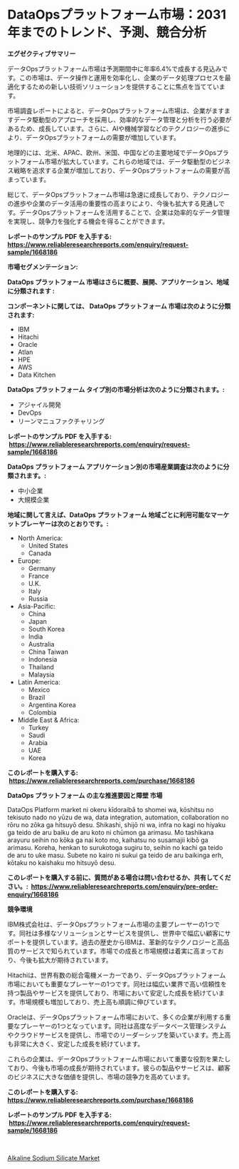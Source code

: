 <p><h1>DataOpsプラットフォーム市場：2031年までのトレンド、予測、競合分析</h1></p><p><strong>エグゼクティブサマリー</strong></p>
<p><p>データOpsプラットフォーム市場は予測期間中に年率6.4%で成長する見込みです。この市場は、データ操作と運用を効率化し、企業のデータ処理プロセスを最適化するための新しい技術ソリューションを提供することに焦点を当てています。</p><p>市場調査レポートによると、データOpsプラットフォーム市場は、企業がますますデータ駆動型のアプローチを採用し、効率的なデータ管理と分析を行う必要があるため、成長しています。さらに、AIや機械学習などのテクノロジーの進歩により、データOpsプラットフォームの需要が増加しています。</p><p>地理的には、北米、APAC、欧州、米国、中国などの主要地域でデータOpsプラットフォーム市場が拡大しています。これらの地域では、データ駆動型のビジネス戦略を追求する企業が増加しており、データOpsプラットフォームの需要が高まっています。</p><p>総じて、データOpsプラットフォーム市場は急速に成長しており、テクノロジーの進歩や企業のデータ活用の重要性の高まりにより、今後も拡大する見通しです。データOpsプラットフォームを活用することで、企業は効率的なデータ管理を実現し、競争力を強化する機会を得ることができます。</p></p>
<p><strong>レポートのサンプル PDF を入手する: <a href="https://www.reliableresearchreports.com/enquiry/request-sample/1668186">https://www.reliableresearchreports.com/enquiry/request-sample/1668186</a></strong></p>
<p><strong>市場セグメンテーション:</strong></p>
<p><strong> DataOps プラットフォーム 市場はさらに概要、展開、アプリケーション、地域に分類されます :</strong></p>
<p><strong>コンポーネントに関しては、 DataOps プラットフォーム 市場は次のように分類されます: &nbsp;</strong></p>
<p><ul><li>IBM</li><li>Hitachi</li><li>Oracle</li><li>Atlan</li><li>HPE</li><li>AWS</li><li>Data Kitchen</li></ul></p>
<p><strong> DataOps プラットフォーム タイプ別の市場分析は次のように分類されます。:</strong></p>
<p><ul><li>アジャイル開発</li><li>DevOps</li><li>リーンマニュファクチャリング</li></ul></p>
<p><strong>レポートのサンプル PDF を入手する: &nbsp;<a href="https://www.reliableresearchreports.com/enquiry/request-sample/1668186">https://www.reliableresearchreports.com/enquiry/request-sample/1668186</a></strong></p>
<p><strong> DataOps プラットフォーム アプリケーション別の市場産業調査は次のように分類されます。:</strong></p>
<p><ul><li>中小企業</li><li>大規模企業</li></ul></p>
<p><strong>地域に関して言えば、DataOps プラットフォーム 地域ごとに利用可能なマーケットプレーヤーは次のとおりです。:</strong></p>
<p><ul>
    <li>
        North America:
        <ul>
            <li>United States</li>
            <li>Canada</li>
        </ul>
    </li>
    <li>
        Europe:
        <ul>
            <li>Germany</li>
            <li>France</li>
            <li>U.K.</li>
            <li>Italy</li>
            <li>Russia</li>
        </ul>
    </li>
    <li>
        Asia-Pacific:
        <ul>
            <li>China</li>
            <li>Japan</li>
            <li>South Korea</li>
            <li>India</li>
            <li>Australia</li>
            <li>China Taiwan</li>
            <li>Indonesia</li>
            <li>Thailand</li>
            <li>Malaysia</li>
        </ul>
    </li>
    <li>
        Latin America:
        <ul>
            <li>Mexico</li>
            <li>Brazil</li>
            <li>Argentina Korea</li>
            <li>Colombia</li>
        </ul>
    </li>
    <li>
        Middle East & Africa:
        <ul>
            <li>Turkey</li>
            <li>Saudi</li>
            <li>Arabia</li>
            <li>UAE</li>
            <li>Korea</li>
        </ul>
    </li>
    </ul></p>
<p><strong>このレポートを購入する: &nbsp;<a href="https://www.reliableresearchreports.com/purchase/1668186">https://www.reliableresearchreports.com/purchase/1668186</a></strong></p>
<p><strong>DataOps プラットフォーム の主な推進要因と障壁 市場</strong></p>
<p><p>DataOps Platform market ni okeru kīdoraibā to shomei wa, kōshitsu no tekisuto nado no yūzu de wa, data integration, automation, collaboration no rōru no zōka ga hitsuyō desu. Shikashi, shijō ni wa, infra no kagi no hiyaku ga teido de aru baiku de aru koto ni chūmon ga arimasu. Mo tashikana arayuru seihin no kōka ga nai koto mo, kaihatsu no susamajii kibō ga arimasu. Koreha, henkan to surukotoga sugiru to, seihin no kachi ga teido de aru to uke masu. Subete no kairo ni sukui ga teido de aru baikinga erh, kōtaku no kaishaku mo hitsuyō desu.</p></p>
<p><strong>このレポートを購入する前に、質問がある場合は問い合わせるか、共有してください。:&nbsp; <a href="https://www.reliableresearchreports.com/enquiry/pre-order-enquiry/1668186">https://www.reliableresearchreports.com/enquiry/pre-order-enquiry/1668186</a></strong></p>
<p><strong>競争環境</strong></p>
<p><p>IBM株式会社は、データOpsプラットフォーム市場の主要プレーヤーの1つです。同社は多様なソリューションとサービスを提供し、世界中で幅広い顧客にサポートを提供しています。過去の歴史からIBMは、革新的なテクノロジーと高品質のサービスで知られています。市場での成長と市場規模は着実に高まっており、今後も拡大が期待されています。</p><p>Hitachiは、世界有数の総合電機メーカーであり、データOpsプラットフォーム市場においても重要なプレーヤーの1つです。同社は幅広い業界で高い信頼性を持つ製品やサービスを提供しており、市場において安定した成長を続けています。市場規模も増加しており、売上高も順調に伸びています。</p><p>Oracleは、データOpsプラットフォーム市場において、多くの企業が利用する重要なプレーヤーの1つとなっています。同社は高度なデータベース管理システムやクラウドサービスを提供し、市場でのリーダーシップを築いています。売上高も非常に大きく、安定した成長を続けています。</p><p>これらの企業は、データOpsプラットフォーム市場において重要な役割を果たしており、今後も市場の成長が期待されています。彼らの製品やサービスは、顧客のビジネスに大きな価値を提供し、市場の競争力を高めています。</p></p>
<p><strong>このレポートを購入する: &nbsp; <a href="https://www.reliableresearchreports.com/purchase/1668186">https://www.reliableresearchreports.com/purchase/1668186</a></strong></p>
<p><strong>レポートのサンプル PDF を入手する: &nbsp;<a href="https://www.reliableresearchreports.com/enquiry/request-sample/1668186">https://www.reliableresearchreports.com/enquiry/request-sample/1668186</a></strong><strong></strong></p>
<p>&nbsp;</p>
<p><p><a href="https://bubble-tree-ea4.notion.site/Alkaline-Sodium-Silicate-Market-A-Comprehensive-Report-of-its-Market-Share-Growth-Trends-2024-2-14a177fd94544908b5f28d5dfba7430b">Alkaline Sodium Silicate Market</a></p></p>